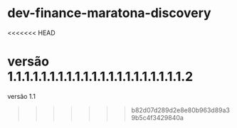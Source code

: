 # dev-finance-maratona-discovery
<<<<<<< HEAD



versão 1.1.1.1.1.1.1.1.1.1.1.1.1.1.1.1.1.1.1.1.1.2
=======
versão 1.1

>>>>>>> b82d07d289d2e8e80b963d89a39b5c4f3429840a

